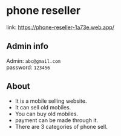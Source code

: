 # phone reseller
link: https://phone-reseller-1a73e.web.app/
## Admin info 
Admin: `abc@gmail.com`\
password: `123456`
## About 
- It is a mobile selling website.
- It can sell old mobiles.
- You can buy old mobiles.
- payment can be made through it.
- There are 3 categories of phone sell.
